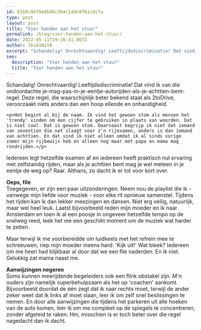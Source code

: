 ```yaml
---
id: 81b0c86f9a8b46c3b4c14dc8f61c8cfa
type: post
layout: post
title: "Vier handen aan het stuur"
permalink: /blog/vier-handen-aan-het-stuur/
date: 2022-05-11T19:16:41.067Z
author: 7biA1WiYB
excerpt: "Schandalig! Onrechtvaardig! Leeftijdsdiscriminatie! Dat vind ik van die ondoordachte je-mag-pas-in-je-eentje-autorijden-als-je-achttien-bent-regel. Deze regel, die waarschijnlijk beter bekend staat als 2toDrive, veroorzaakt niets anders dan een hoop ellende en onhandigheid.   "
seo:
  description: "Vier handen aan het stuur"
  title: "Vier handen aan het stuur"
---
```

Schandalig! Onrechtvaardig! Leeftijdsdiscriminatie! Dat vind ik van die ondoordachte je-mag-pas-in-je-eentje-autorijden-als-je-achttien-bent-regel. Deze regel, die waarschijnlijk beter bekend staat als 2toDrive, veroorzaakt niets anders dan een hoop ellende en onhandigheid.   

    <p>Het begint al bij de naam. Ik vind het gewoon stom als mensen het 'trendy' vinden om een cijfer te gebruiken in plaats van woorden. Dat is niet cool. Dat is gewoon stom. Daarnaast begrijp ik niet dat iemand van zeventien die net slaagt voor z'n rijexamen, anders is dan iemand van achttien. En dat vind ik niet alleen omdat ik al sinds vorige zomer mijn rijbewijs heb en alleen nog maar met papa en mama mag rondrijden.</p>
<p>Iedereen legt hetzelfde examen af en iedereen heeft praktisch nul ervaring met zelfstandig rijden, maar als je achttien bent mag je wel meteen in je eentje de weg op? Raar. Althans, zo dacht ik er tot voor kort over.</p>
<p><strong>Oeps, file</strong><br>Toegegeven, er zijn een paar uitzonderingen. Neem nou de playlist die ik - vanwege mijn liefde voor muziek - voor elke rit opnieuw samenstel. Tijdens het rijden kan ik dan lekker meezingen en dansen. Niet erg veilig, natuurlijk, maar wel heel leuk. Laatst bijvoorbeeld reden mijn moeder en ik naar Amsterdam en toen ik al een poosje in ongeveer hetzelfde tempo op de snelweg reed, leek het me een geschikt moment om de muziek wat harder te zetten.</p>
<p>Maar terwijl ik me voorbereidde om luidkeels met het refrein mee te schreeuwen, riep mijn moeder ineens hard: 'Kijk uit!' Wat bleek? Iedereen om me heen had blijkbaar al door dat we een file naderden. En ik niet. Gelukkig zat mama naast me. </p>
<p><strong>Aanwijzingen negeren</strong><br>Soms kunnen meerijdende begeleiders ook een flink obstakel zijn. M'n ouders zijn namelijk superbehulpzaam als het op 'coachen' aankomt. Bijvoorbeeld doordat de één zegt dat ik naar rechts moet, terwijl de ander zeker weet dat ik links af moet slaan, leer ik om zelf snel beslissingen te nemen. En door alle aanwijzingen die tijdens het parkeren uit alle hoeken van de auto komen, leer ik om me compleet op de spiegels te concentreren, zonder afgeleid te raken. Hm, misschien is er toch beter over die regel nagedacht dan ik dacht. </p>  
